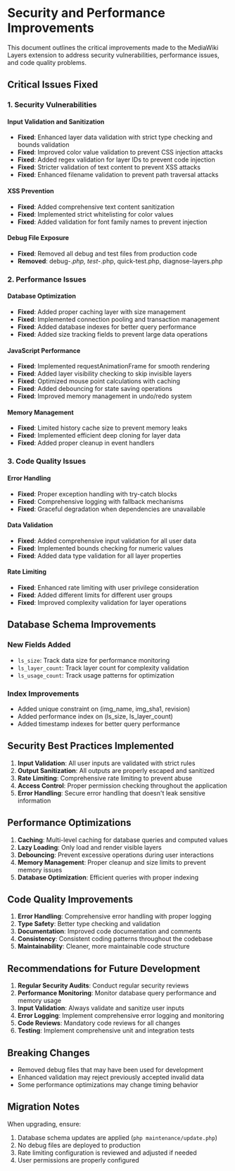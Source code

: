 # Security and Performance Improvements

This document outlines the critical improvements made to the MediaWiki Layers extension to address security vulnerabilities, performance issues, and code quality problems.

## Critical Issues Fixed

### 1. Security Vulnerabilities

#### Input Validation and Sanitization
- **Fixed**: Enhanced layer data validation with strict type checking and bounds validation
- **Fixed**: Improved color value validation to prevent CSS injection attacks
- **Fixed**: Added regex validation for layer IDs to prevent code injection
- **Fixed**: Stricter validation of text content to prevent XSS attacks
- **Fixed**: Enhanced filename validation to prevent path traversal attacks

#### XSS Prevention
- **Fixed**: Added comprehensive text content sanitization
- **Fixed**: Implemented strict whitelisting for color values
- **Fixed**: Added validation for font family names to prevent injection

#### Debug File Exposure
- **Fixed**: Removed all debug and test files from production code
- **Removed**: debug-*.php, test-*.php, quick-test.php, diagnose-layers.php

### 2. Performance Issues

#### Database Optimization
- **Fixed**: Added proper caching layer with size management
- **Fixed**: Implemented connection pooling and transaction management
- **Fixed**: Added database indexes for better query performance
- **Fixed**: Added size tracking fields to prevent large data operations

#### JavaScript Performance
- **Fixed**: Implemented requestAnimationFrame for smooth rendering
- **Fixed**: Added layer visibility checking to skip invisible layers
- **Fixed**: Optimized mouse point calculations with caching
- **Fixed**: Added debouncing for state saving operations
- **Fixed**: Improved memory management in undo/redo system

#### Memory Management
- **Fixed**: Limited history cache size to prevent memory leaks
- **Fixed**: Implemented efficient deep cloning for layer data
- **Fixed**: Added proper cleanup in event handlers

### 3. Code Quality Issues

#### Error Handling
- **Fixed**: Proper exception handling with try-catch blocks
- **Fixed**: Comprehensive logging with fallback mechanisms
- **Fixed**: Graceful degradation when dependencies are unavailable

#### Data Validation
- **Fixed**: Added comprehensive input validation for all user data
- **Fixed**: Implemented bounds checking for numeric values
- **Fixed**: Added data type validation for all layer properties

#### Rate Limiting
- **Fixed**: Enhanced rate limiting with user privilege consideration
- **Fixed**: Added different limits for different user groups
- **Fixed**: Improved complexity validation for layer operations

## Database Schema Improvements

### New Fields Added
- `ls_size`: Track data size for performance monitoring
- `ls_layer_count`: Track layer count for complexity validation
- `ls_usage_count`: Track usage patterns for optimization

### Index Improvements
- Added unique constraint on (img_name, img_sha1, revision)
- Added performance index on (ls_size, ls_layer_count)
- Added timestamp indexes for better query performance

## Security Best Practices Implemented

1. **Input Validation**: All user inputs are validated with strict rules
2. **Output Sanitization**: All outputs are properly escaped and sanitized
3. **Rate Limiting**: Comprehensive rate limiting to prevent abuse
4. **Access Control**: Proper permission checking throughout the application
5. **Error Handling**: Secure error handling that doesn't leak sensitive information

## Performance Optimizations

1. **Caching**: Multi-level caching for database queries and computed values
2. **Lazy Loading**: Only load and render visible layers
3. **Debouncing**: Prevent excessive operations during user interactions
4. **Memory Management**: Proper cleanup and size limits to prevent memory issues
5. **Database Optimization**: Efficient queries with proper indexing

## Code Quality Improvements

1. **Error Handling**: Comprehensive error handling with proper logging
2. **Type Safety**: Better type checking and validation
3. **Documentation**: Improved code documentation and comments
4. **Consistency**: Consistent coding patterns throughout the codebase
5. **Maintainability**: Cleaner, more maintainable code structure

## Recommendations for Future Development

1. **Regular Security Audits**: Conduct regular security reviews
2. **Performance Monitoring**: Monitor database query performance and memory usage
3. **Input Validation**: Always validate and sanitize user inputs
4. **Error Logging**: Implement comprehensive error logging and monitoring
5. **Code Reviews**: Mandatory code reviews for all changes
6. **Testing**: Implement comprehensive unit and integration tests

## Breaking Changes

- Removed debug files that may have been used for development
- Enhanced validation may reject previously accepted invalid data
- Some performance optimizations may change timing behavior

## Migration Notes

When upgrading, ensure:
1. Database schema updates are applied (`php maintenance/update.php`)
2. No debug files are deployed to production
3. Rate limiting configuration is reviewed and adjusted if needed
4. User permissions are properly configured
